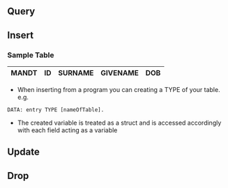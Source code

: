 ## Query

## Insert
### Sample Table
|MANDT|ID|SURNAME|GIVENAME|DOB|
|-----|--|-------|--------|---|

* When inserting from a program you can creating a TYPE of your table. e.g.
```ABAP
DATA: entry TYPE [nameOfTable].
```
* The created variable is treated as a struct and is accessed accordingly with each field acting
as a variable

## Update

## Drop
